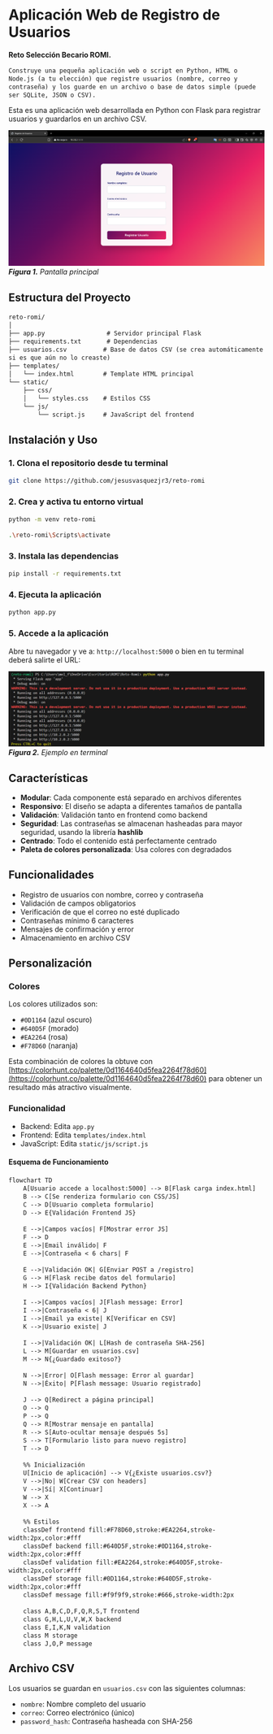 # Aplicación Web de Registro de Usuarios

**Reto Selección Becario ROMI.**

```Instrucciones
Construye una pequeña aplicación web o script en Python, HTML o Node.js (a tu elección) que registre usuarios (nombre, correo y contraseña) y los guarde en un archivo o base de datos simple (puede ser SQLite, JSON o CSV).
```

Esta es una aplicación web desarrollada en Python con Flask para registrar usuarios y guardarlos en un archivo CSV.

![Captura de Pantalla](Screenshot.png)
***Figura 1.** Pantalla principal*

## Estructura del Proyecto

```
reto-romi/
│
├── app.py                 # Servidor principal Flask
├── requirements.txt       # Dependencias
├── usuarios.csv          # Base de datos CSV (se crea automáticamente si es que aún no lo creaste)
├── templates/
│   └── index.html        # Template HTML principal
└── static/
    ├── css/
    │   └── styles.css    # Estilos CSS
    └── js/
        └── script.js     # JavaScript del frontend
```

## Instalación y Uso

### 1. Clona el repositorio desde tu terminal

```bash
git clone https://github.com/jesusvasquezjr3/reto-romi
```

### 2. Crea y activa tu entorno virtual
```bash
python -m venv reto-romi
```
```bash
.\reto-romi\Scripts\activate
```

### 3. Instala las dependencias
```bash
pip install -r requirements.txt
```

### 4. Ejecuta la aplicación
```bash
python app.py
```

### 5. Accede a la aplicación
Abre tu navegador y ve a: `http://localhost:5000` o bien en tu terminal deberá salirte el URL:

![Ejemplo en Terminal](Screenshot-terminal.png)
***Figura 2.** Ejemplo en terminal*

## Características

- **Modular**: Cada componente está separado en archivos diferentes
- **Responsivo**: El diseño se adapta a diferentes tamaños de pantalla
- **Validación**: Validación tanto en frontend como backend
- **Seguridad**: Las contraseñas se almacenan hasheadas para mayor seguridad, usando la librería **hashlib**
- **Centrado**: Todo el contenido está perfectamente centrado
- **Paleta de colores personalizada**: Usa colores con degradados

## Funcionalidades

- Registro de usuarios con nombre, correo y contraseña
- Validación de campos obligatorios
- Verificación de que el correo no esté duplicado
- Contraseñas mínimo 6 caracteres
- Mensajes de confirmación y error
- Almacenamiento en archivo CSV

## Personalización

### Colores
Los colores utilizados son:
- `#0D1164` (azul oscuro)
- `#640D5F` (morado)
- `#EA2264` (rosa)
- `#F78D60` (naranja)

Esta combinación de colores la obtuve con [https://colorhunt.co/palette/0d1164640d5fea2264f78d60](https://colorhunt.co/palette/0d1164640d5fea2264f78d60) para obtener un resultado más atractivo visualmente.

### Funcionalidad
- Backend: Edita `app.py`
- Frontend: Edita `templates/index.html`
- JavaScript: Edita `static/js/script.js`

#### Esquema de Funcionamiento
```mermaid
flowchart TD
    A[Usuario accede a localhost:5000] --> B[Flask carga index.html]
    B --> C[Se renderiza formulario con CSS/JS]
    C --> D[Usuario completa formulario]
    D --> E{Validación Frontend JS}
    
    E -->|Campos vacíos| F[Mostrar error JS]
    F --> D
    E -->|Email inválido| F
    E -->|Contraseña < 6 chars| F
    
    E -->|Validación OK| G[Enviar POST a /registro]
    G --> H[Flask recibe datos del formulario]
    H --> I{Validación Backend Python}
    
    I -->|Campos vacíos| J[Flash message: Error]
    I -->|Contraseña < 6| J
    I -->|Email ya existe| K[Verificar en CSV]
    K -->|Usuario existe| J
    
    I -->|Validación OK| L[Hash de contraseña SHA-256]
    L --> M[Guardar en usuarios.csv]
    M --> N{¿Guardado exitoso?}
    
    N -->|Error| O[Flash message: Error al guardar]
    N -->|Éxito| P[Flash message: Usuario registrado]
    
    J --> Q[Redirect a página principal]
    O --> Q
    P --> Q
    Q --> R[Mostrar mensaje en pantalla]
    R --> S[Auto-ocultar mensaje después 5s]
    S --> T[Formulario listo para nuevo registro]
    T --> D
    
    %% Inicialización
    U[Inicio de aplicación] --> V{¿Existe usuarios.csv?}
    V -->|No| W[Crear CSV con headers]
    V -->|Sí| X[Continuar]
    W --> X
    X --> A
    
    %% Estilos
    classDef frontend fill:#F78D60,stroke:#EA2264,stroke-width:2px,color:#fff
    classDef backend fill:#640D5F,stroke:#0D1164,stroke-width:2px,color:#fff
    classDef validation fill:#EA2264,stroke:#640D5F,stroke-width:2px,color:#fff
    classDef storage fill:#0D1164,stroke:#640D5F,stroke-width:2px,color:#fff
    classDef message fill:#f9f9f9,stroke:#666,stroke-width:2px
    
    class A,B,C,D,F,Q,R,S,T frontend
    class G,H,L,U,V,W,X backend
    class E,I,K,N validation
    class M storage
    class J,O,P message
```

## Archivo CSV

Los usuarios se guardan en `usuarios.csv` con las siguientes columnas:
- `nombre`: Nombre completo del usuario
- `correo`: Correo electrónico (único)
- `password_hash`: Contraseña hasheada con SHA-256
